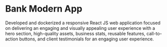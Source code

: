 # Bank Modern App
Developed and dockerized a responsive React JS web application focused on delivering an engaging and visually appealing user experience with a hero section, high-quality assets, business stats, reusable features, call-to-action buttons, and client testimonials for an engaging user experience.
